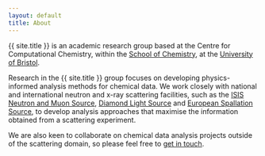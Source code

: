 ```yaml
---
layout: default
title: About
---
```


{{ site.title }} is an academic research group based at the Centre for Computational Chemistry, within the [School of Chemistry](http://www.bris.ac.uk/chemistry/), at the [University of Bristol](https://www.bristol.ac.uk). 

Research in the {{ site.title }} group focuses on developing physics-informed analysis methods for chemical data. 
We work closely with national and international neutron and x-ray scattering facilities, such as the [ISIS Neutron and Muon Source](http://isis.stfc.ac.uk), [Diamond Light Source](https://www.diamond.ac.uk) and [European Spallation Source](https://europeanspallationsource.se), to develop analysis approaches that maximise the information obtained from a scattering experiment. 

We are also keen to collaborate on chemical data analysis projects outside of the scattering domain, so please feel free to [get in touch](./contact/).

